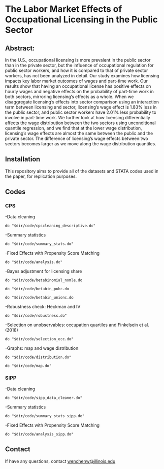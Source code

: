 # The Labor Market Effects of Occupational Licensing in the Public Sector

## Abstract: 
In the U.S., occupational licensing is more prevalent in the public sector than in the private sector, but the influence of occupational regulation for public sector workers, and how it is compared to that of private sector workers, has not been analyzed in detail.  Our study examines how licensing impacts key labor market outcomes of wages and part-time work.  Our results show that having an occupational license has positive effects on hourly wages and negative effects on the probability of part-time work in both sectors, mirroring licensing’s effects as a whole.  When we disaggregate licensing’s effects into sector comparison using an interaction term between licensing and sector, licensing’s wage effect is 1.83% less in the public sector, and public sector workers have 2.01% less probability to involve in part-time work.  We further look at how licensing differentially affects the wage distribution between the two sectors using unconditional quantile regression, and we find that at the lower wage distribution, licensing’s wage effects are almost the same between the public and the private sector. The difference of licensing’s wage effects between two sectors becomes larger as we move along the wage distribution quantiles.

## Installation
This repository aims to provide all of the datasets and STATA codes used in the paper, for replication purposes.

## Codes
### CPS
-Data cleaning

`do "$dir/code/cpscleaning_descriptive.do"`

-Summary statistics

`do "$dir/code/summary_stats.do"`

-Fixed Effects with Propensity Score Matching

`do "$dir/code/analysis.do"`

-Bayes adjustment for licensing share

`do "$dir/code/betabinomial_nomle.do`

`do "$dir/code/betabin_pubc.do`

`do "$dir/code/betabin_unionc.do`

-Robustness check: Heckman and IV

`do "$dir/code/robustness.do"`

-Selection on unobservables: occupation quartiles and Finkelsein et al. (2018)

`do "$dir/code/selection_occ.do"`

-Graphs: map and wage distribution

`do "$dir/code/distribution.do"`

`do "$dir/code/map.do"`

### SIPP
-Data cleaning

`do "$dir/code/sipp_data_cleaner.do"`

-Summary statistics

`do "$dir/code/summary_stats_sipp.do"`

-Fixed Effects with Propensity Score Matching

`do "$dir/code/analysis_sipp.do"`

## Contact
If have any questions, contact wenchenw@illinois.edu